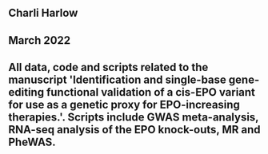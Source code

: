 ## Charli Harlow ##
## March 2022 ##
## All data, code and scripts related to the manuscript 'Identification and single-base gene-editing functional validation of a cis-EPO variant for use as a genetic proxy for EPO-increasing therapies.'. Scripts include GWAS meta-analysis, RNA-seq analysis of the EPO knock-outs, MR and PheWAS.
